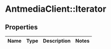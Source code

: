 # AntmediaClient::Iterator

## Properties
Name | Type | Description | Notes
------------ | ------------- | ------------- | -------------


